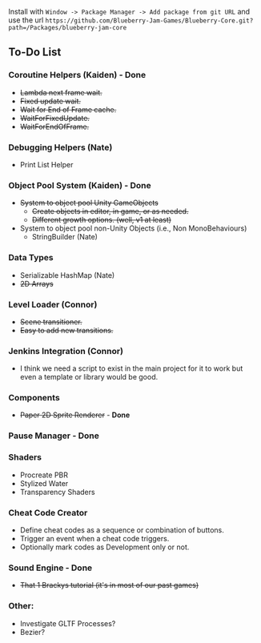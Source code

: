 Install with `Window -> Package Manager -> Add package from git URL` and use the url `https://github.com/Blueberry-Jam-Games/Blueberry-Core.git?path=/Packages/blueberry-jam-core`

## To-Do List

### Coroutine Helpers (Kaiden) - **Done**
- ~~Lambda next frame wait.~~
- ~~Fixed update wait.~~
- ~~Wait for End of Frame cache.~~
- ~~WaitForFixedUpdate.~~
- ~~WaitForEndOfFrame.~~

### Debugging Helpers (Nate)
- Print List Helper

### Object Pool System (Kaiden) - **Done**
- ~~System to object pool Unity GameObjects~~
  - ~~Create objects in editor, in game, or as needed.~~
  - ~~Different growth options. (well, v1 at least)~~
- System to object pool non-Unity Objects (i.e., Non MonoBehaviours)
  - StringBuilder (Nate)

### Data Types
- Serializable HashMap (Nate)
- ~~2D Arrays~~

### Level Loader (Connor)
- ~~Scene transitioner.~~
- ~~Easy to add new transitions.~~

### Jenkins Integration (Connor)
- I think we need a script to exist in the main project for it to work but even a template or library would be good.

### Components
- ~~Paper 2D Sprite Renderer~~ - **Done**

### Pause Manager - **Done**

### Shaders
- Procreate PBR
- Stylized Water
- Transparency Shaders

### Cheat Code Creator
- Define cheat codes as a sequence or combination of buttons.
- Trigger an event when a cheat code triggers.
- Optionally mark codes as Development only or not.

### Sound Engine - **Done**
- ~~That 1 Brackys tutorial (it's in most of our past games)~~

### Other:
- Investigate GLTF Processes?
- Bezier?
